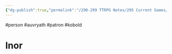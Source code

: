 ```yaml
---
{"dg-publish":true,"permalink":"/290-299 TTRPG Notes/295 Current Games/11 Weeping City/Wiki/Person/Inor/"}
---
```



#person #auvryath #patron #kobold

# Inor 
